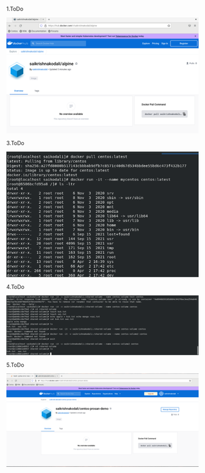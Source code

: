 1.ToDo

![Screenshot 2023-04-01 221932.png](/.attachments/Screenshot%202023-04-01%20221932-09f0f1ca-d2d7-44c6-a235-39bb103795f5.png)


3.ToDo

![Screenshot 2023-04-02 134749.png](/.attachments/Screenshot%202023-04-02%20134749-a42e7834-67dd-44a1-9e48-faf6ec5daf4f.png)


4.ToDo

![Screenshot 2023-04-02 205035.png](/.attachments/Screenshot%202023-04-02%20205035-cc0b70c2-2ea3-44e2-b441-94fc70fd5c40.png)



5.ToDo


![Screenshot 2023-04-02 223724.png](/.attachments/Screenshot%202023-04-02%20223724-5727ad79-7667-4f9c-899c-6beb9ac4026b.png)